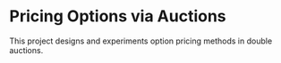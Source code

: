 # Pricing Options via Auctions
This project designs and experiments option pricing methods in double auctions.
